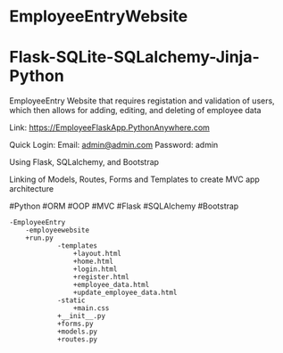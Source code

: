 # EmployeeEntryWebsite
# Flask-SQLite-SQLalchemy-Jinja-Python
EmployeeEntry Website that requires registation and validation of users, which then allows for adding, editing, and deleting of employee data

Link:  https://EmployeeFlaskApp.PythonAnywhere.com

Quick Login:
 Email: admin@admin.com
 Password: admin

Using Flask, SQLalchemy, and Bootstrap

Linking of Models, Routes, Forms and Templates to create MVC app architecture

#Python
#ORM
#OOP
#MVC
#Flask
#SQLAlchemy
#Bootstrap



	-EmployeeEntry
  		-employeewebsite
  		+run.py
    			-templates
      				+layout.html
      				+home.html
      				+login.html
      				+register.html
      				+employee_data.html
      				+update_employee_data.html		
    			-static
      				+main.css		
    			+__init__.py
    			+forms.py
    			+models.py
    			+routes.py
